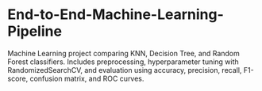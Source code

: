 # End-to-End-Machine-Learning-Pipeline
Machine Learning project comparing KNN, Decision Tree, and Random Forest classifiers. Includes preprocessing, hyperparameter tuning with RandomizedSearchCV, and evaluation using accuracy, precision, recall, F1-score, confusion matrix, and ROC curves.
